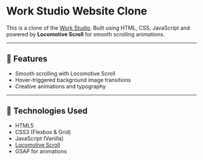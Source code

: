 # Work Studio Website Clone

This is a clone of the [Work Studio](https://works.studio/). Built using HTML, CSS, JavaScript and powered by **Locomotive Scroll** for smooth scrolling animations.

---

## 🚀 Features

- Smooth scrolling with Locomotive Scroll
- Hover-triggered background image transitions
- Creative animations and typography

---

## 🔧 Technologies Used

- HTML5
- CSS3 (Flexbox & Grid)
- JavaScript (Vanilla)
- [Locomotive Scroll](https://locomotivemtl.github.io/locomotive-scroll/)
- GSAP for animations

